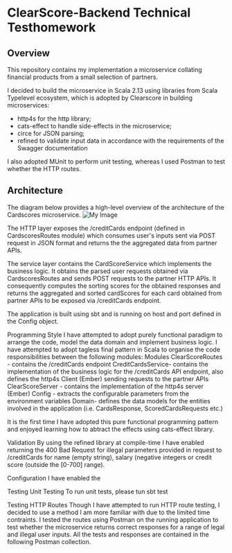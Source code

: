 # ClearScore-Backend Technical Testhomework

## Overview
This repository contains my implementation a microservice collating financial products from a small selection of partners.

I decided to build the microservice in Scala 2.13 using libraries from Scala Typelevel ecosystem, which is adopted by Clearscore in building microservices:
- http4s for the http library;
- cats-effect to handle side-effects in the microservice;
- circe for JSON parsing;
- refined to validate input data in accordance with the requirements of the Swagger documentation

I also adopted MUnit to perform unit testing, whereas I used Postman to test whether the HTTP routes.

## Architecture
The diagram below provides a high-level overview of the architecture of the Cardscores microservice.
![My Image](architecture_schematic.jpg)

The HTTP layer exposes the /creditCards endpoint (defined in CardscoresRoutes module) which consumes user's inputs sent via POST request in JSON format and returns the the aggregated data from partner APIs.

The service layer contains the CardScoreService which implements the business logic. It obtains the parsed user requests obtained via CardscoresRoutes and sends POST requests to the partner HTTP APIs. 
It consequently computes the sorting scores for the obtained responses and returns the aggregated and sorted cardScores for each card obtained from partner APIs to be exposed via /creditCards endpoint.

The application is built using sbt and is running on host and port defined in the Config object.


Programming Style 
I have attempted to adopt purely functional paradigm to arrange the code, model the data domain and implement business logic. I have attempted to adopt tagless final pattern in Scala to organise the code responsibilities between the following modules:
Modules
ClearScoreRoutes - contains the /creditCards endpoint
CreditCardsService- contains the  implementation of the business logic for the /creditCards API endpoint, also defines the http4s Client (Ember) sending requests to the partner APIs
ClearScoreServer - contains the implementation of the http4s server (Ember)
Config - extracts the configurable parameters from the environment variables
Domain- defines the data models for the entities involved in the application (i.e. CardsResponse, ScoredCardsRequests etc.)

It is the first time I have adopted this pure functional programming pattern and enjoyed learning how to abtract the effects using cats-effect library. 

Validation 
By using the refined library at compile-time I have enabled returning the 400 Bad Request for illegal parameters provided in request to /creditCards for name (empty string), salary (negative integers or credit score (outside the  [0-700] range).

Configuration
I have enabled the 

Testing
Unit Testing
To run unit tests, please tun sbt test

Testing HTTP Routes
Though I have attempted to run HTTP route testing, I decided to use a method I am more familiar with due to the limited time contraints. I tested the routes using Postman on the running application to test whether the microservice returns correct responses for a range of legal and illegal user inputs.
All the tests and responses are contained in the following Postman collection.

